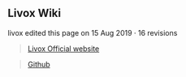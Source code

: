 ## Livox Wiki

 livox edited this page on 15 Aug 2019 · 16 revisions

> [Livox Official website](https://www.livoxtech.com/)

> [Github](https://github.com/Livox-SDK/Livox-SDK)